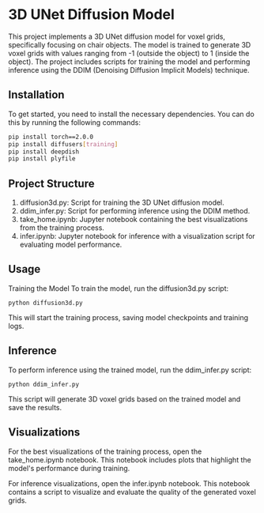# 3D UNet Diffusion Model

This project implements a 3D UNet diffusion model for voxel grids, specifically focusing on chair objects. The model is trained to generate 3D voxel grids with values ranging from -1 (outside the object) to 1 (inside the object). The project includes scripts for training the model and performing inference using the DDIM (Denoising Diffusion Implicit Models) technique.

## Installation

To get started, you need to install the necessary dependencies. You can do this by running the following commands:

```bash
pip install torch==2.0.0
pip install diffusers[training]
pip install deepdish
pip install plyfile
```
## Project Structure
1. diffusion3d.py: Script for training the 3D UNet diffusion model.
2. ddim_infer.py: Script for performing inference using the DDIM method.
3. take_home.ipynb: Jupyter notebook containing the best visualizations from the training process.
4. infer.ipynb: Jupyter notebook for inference with a visualization script for evaluating model performance.

## Usage
Training the Model
To train the model, run the diffusion3d.py script:

```
python diffusion3d.py
```
This will start the training process, saving model checkpoints and training logs.

## Inference
To perform inference using the trained model, run the ddim_infer.py script:

```
python ddim_infer.py
```
This script will generate 3D voxel grids based on the trained model and save the results.

## Visualizations
For the best visualizations of the training process, open the take_home.ipynb notebook. This notebook includes plots that highlight the model's performance during training.

For inference visualizations, open the infer.ipynb notebook. This notebook contains a script to visualize and evaluate the quality of the generated voxel grids.